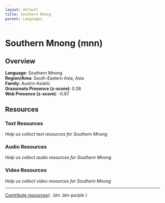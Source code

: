 ```yaml
---
layout: default
title: Southern Mnong
parent: Languages
---
```


# Southern Mnong (mnn)

## Overview

**Language**: Southern Mnong  
**Region/Area**: South-Eastern Asia, Asia  
**Family**: Austro-Asiatic  
**Grassroots Presence (z-score)**: 0.38  
**Web Presence (z-score)**: -0.87  

## Resources

### Text Resources
*Help us collect text resources for Southern Mnong*

### Audio Resources
*Help us collect audio resources for Southern Mnong*

### Video Resources
*Help us collect video resources for Southern Mnong*

---

[Contribute resources](https://forms.office.com/e/1SfLJx3u1r){: .btn .btn-purple }
